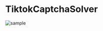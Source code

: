 # TiktokCaptchaSolver
![sample](https://user-images.githubusercontent.com/53427136/188105486-219bc5d6-c009-446e-aa34-3499c8fcbf57.gif)
